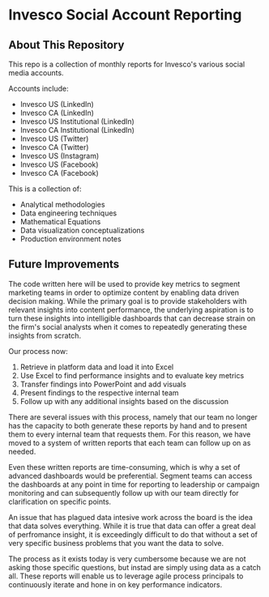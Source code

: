 # Invesco Social Account Reporting

## About This Repository

This repo is a collection of monthly reports for Invesco's various social media accounts.

Accounts include:
- Invesco US (LinkedIn)
- Invesco CA (LinkedIn)
- Invesco US Institutional (LinkedIn)
- Invesco CA Institutional (LinkedIn)
- Invesco US (Twitter)
- Invesco CA (Twitter)
- Invesco US (Instagram)
- Invesco US (Facebook)
- Invesco CA (Facebook)

This is a collection of:
- Analytical methodologies
- Data engineering techniques
- Mathematical Equations
- Data visualization conceptualizations
- Production environment notes

## Future Improvements

The code written here will be used to provide key metrics to segment marketing teams in order to optimize content by enabling data driven decision making. While the primary goal is to provide stakeholders with relevant insights into content performance, the underlying aspiration is to turn these insights into intelligible dashboards that can decrease strain on the firm's social analysts when it comes to repeatedly generating these insights from scratch.

Our process now:
1. Retrieve in platform data and load it into Excel
2. Use Excel to find performance insights and to evaluate key metrics
3. Transfer findings into PowerPoint and add visuals
4. Present findings to the respective internal team
5. Follow up with any additional insights based on the discussion

There are several issues with this process, namely that our team no longer has the capacity to both generate these reports by hand and to present them to every internal team that requests them. For this reason, we have moved to a system of written reports that each team can follow up on as needed.

Even these written reports are time-consuming, which is why a set of advanced dashboards would be preferential. Segment teams can access the dashboards at any point in time for reporting to leadership or campaign monitoring and can subsequently follow up with our team directly for clarification on specific points.

An issue that has plagued data intesive work across the board is the idea that data solves everything. While it is true that data can offer a great deal of perfromance insight, it is exceedingly difficult to do that without a set of very specific business problems that you want the data to solve.

The process as it exists today is very cumbersome because we are not asking those specific questions, but instad are simply using data as a catch all. These reports will enable us to leverage agile process principals to continuously iterate and hone in on key performance indicators.
